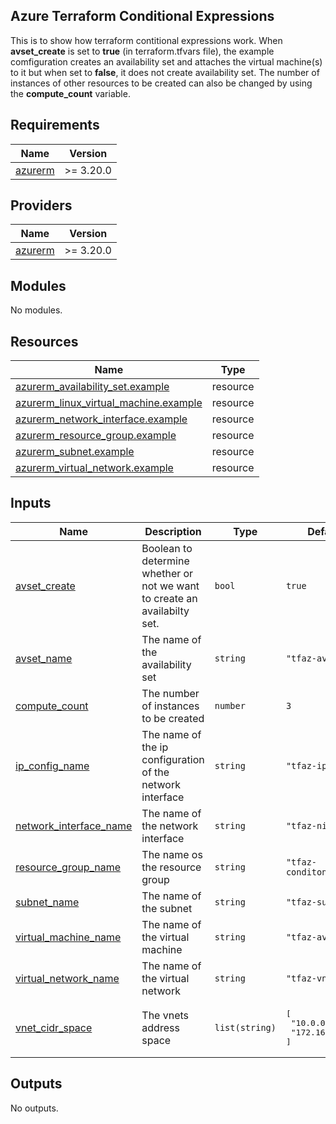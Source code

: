 ## Azure Terraform Conditional Expressions
This is to show how terraform contitional expressions work. When **avset_create** is set to **true** (in terraform.tfvars file), the example comfiguration creates an availability set and attaches the virtual machine(s) to it but when set to **false**, it does not create availability set.
The number of instances of other resources to be created can also be changed by using the **compute_count** variable.

<!-- BEGIN_TF_DOCS -->
## Requirements

| Name | Version |
|------|---------|
| <a name="requirement_azurerm"></a> [azurerm](#requirement\_azurerm) | >= 3.20.0 |

## Providers

| Name | Version |
|------|---------|
| <a name="provider_azurerm"></a> [azurerm](#provider\_azurerm) | >= 3.20.0 |

## Modules

No modules.

## Resources

| Name | Type |
|------|------|
| [azurerm_availability_set.example](https://registry.terraform.io/providers/hashicorp/azurerm/latest/docs/resources/availability_set) | resource |
| [azurerm_linux_virtual_machine.example](https://registry.terraform.io/providers/hashicorp/azurerm/latest/docs/resources/linux_virtual_machine) | resource |
| [azurerm_network_interface.example](https://registry.terraform.io/providers/hashicorp/azurerm/latest/docs/resources/network_interface) | resource |
| [azurerm_resource_group.example](https://registry.terraform.io/providers/hashicorp/azurerm/latest/docs/resources/resource_group) | resource |
| [azurerm_subnet.example](https://registry.terraform.io/providers/hashicorp/azurerm/latest/docs/resources/subnet) | resource |
| [azurerm_virtual_network.example](https://registry.terraform.io/providers/hashicorp/azurerm/latest/docs/resources/virtual_network) | resource |

## Inputs

| Name | Description | Type | Default | Required |
|------|-------------|------|---------|:--------:|
| <a name="input_avset_create"></a> [avset\_create](#input\_avset\_create) | Boolean to determine whether or not we want to create an availabilty set. | `bool` | `true` | no |
| <a name="input_avset_name"></a> [avset\_name](#input\_avset\_name) | The name of the availability set | `string` | `"tfaz-availset"` | no |
| <a name="input_compute_count"></a> [compute\_count](#input\_compute\_count) | The number of instances to be created | `number` | `3` | no |
| <a name="input_ip_config_name"></a> [ip\_config\_name](#input\_ip\_config\_name) | The name of the ip configuration of the network interface | `string` | `"tfaz-ipconfig"` | no |
| <a name="input_network_interface_name"></a> [network\_interface\_name](#input\_network\_interface\_name) | The name of the network interface | `string` | `"tfaz-nic"` | no |
| <a name="input_resource_group_name"></a> [resource\_group\_name](#input\_resource\_group\_name) | The name os the resource group | `string` | `"tfaz-conditonal-rg"` | no |
| <a name="input_subnet_name"></a> [subnet\_name](#input\_subnet\_name) | The name of the subnet | `string` | `"tfaz-subnet"` | no |
| <a name="input_virtual_machine_name"></a> [virtual\_machine\_name](#input\_virtual\_machine\_name) | The name of the virtual machine | `string` | `"tfaz-availvm"` | no |
| <a name="input_virtual_network_name"></a> [virtual\_network\_name](#input\_virtual\_network\_name) | The name of the virtual network | `string` | `"tfaz-vnet"` | no |
| <a name="input_vnet_cidr_space"></a> [vnet\_cidr\_space](#input\_vnet\_cidr\_space) | The vnets address space | `list(string)` | <pre>[<br>  "10.0.0.0/16",<br>  "172.16.0.0/16"<br>]</pre> | no |

## Outputs

No outputs.
<!-- END_TF_DOCS -->